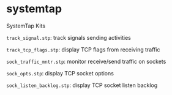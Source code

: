 # systemtap
SystemTap Kits

`track_signal.stp`: track signals sending activities

`track_tcp_flags.stp`: display TCP flags from receiving traffic

`sock_traffic_mntr.stp`: monitor receive/send traffic on sockets

`sock_opts.stp`: display TCP socket options

`sock_listen_backlog.stp`: display TCP socket listen backlog
